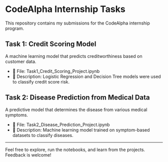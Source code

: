 # CodeAlpha Internship Tasks 

This repository contains my submissions for the CodeAlpha internship program.

##  Task 1: Credit Scoring Model
A machine learning model that predicts creditworthiness based on customer data.

- 📁 File: Task1_Credit_Scoring_Project.ipynb
- 📄 Description: Logistic Regression and Decision Tree models were used to classify credit score risk.

##  Task 2: Disease Prediction from Medical Data
A predictive model that determines the disease from various medical symptoms.

- 📁 File: Task2_Disease_Prediction_Project.ipynb
- 📄 Description: Machine learning model trained on symptom-based datasets to classify diseases.

---

Feel free to explore, run the notebooks, and learn from the projects. Feedback is welcome!
